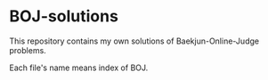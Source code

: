# BOJ-solutions
This repository contains my own solutions of Baekjun-Online-Judge problems. 

Each file's name means index of BOJ.
